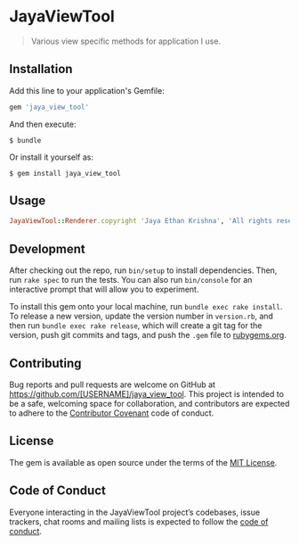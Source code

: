 # JayaViewTool

> Various view specific methods for application I use.

## Installation

Add this line to your application's Gemfile:

```ruby
gem 'jaya_view_tool'
```

And then execute:

    $ bundle

Or install it yourself as:

    $ gem install jaya_view_tool

## Usage

```ruby
JayaViewTool::Renderer.copyright 'Jaya Ethan Krishna', 'All rights reserved'
```
## Development

After checking out the repo, run `bin/setup` to install dependencies. Then, run `rake spec` to run the tests. You can also run `bin/console` for an interactive prompt that will allow you to experiment.

To install this gem onto your local machine, run `bundle exec rake install`. To release a new version, update the version number in `version.rb`, and then run `bundle exec rake release`, which will create a git tag for the version, push git commits and tags, and push the `.gem` file to [rubygems.org](https://rubygems.org).

## Contributing

Bug reports and pull requests are welcome on GitHub at https://github.com/[USERNAME]/jaya_view_tool. This project is intended to be a safe, welcoming space for collaboration, and contributors are expected to adhere to the [Contributor Covenant](http://contributor-covenant.org) code of conduct.

## License

The gem is available as open source under the terms of the [MIT License](https://opensource.org/licenses/MIT).

## Code of Conduct

Everyone interacting in the JayaViewTool project’s codebases, issue trackers, chat rooms and mailing lists is expected to follow the [code of conduct](https://github.com/[USERNAME]/jaya_view_tool/blob/master/CODE_OF_CONDUCT.md).

